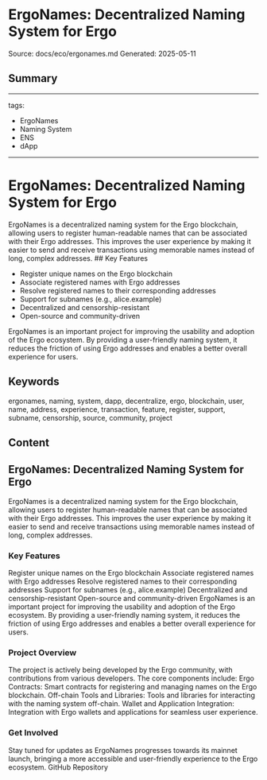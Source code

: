 # ErgoNames: Decentralized Naming System for Ergo
Source: docs/eco/ergonames.md
Generated: 2025-05-11

## Summary
---
tags:
  - ErgoNames
  - Naming System
  - ENS
  - dApp
---

# ErgoNames: Decentralized Naming System for Ergo

ErgoNames is a decentralized naming system for the Ergo blockchain, allowing users to register human-readable names that can be associated with their Ergo addresses. This improves the user experience by making it easier to send and receive transactions using memorable names instead of long, complex addresses. ## Key Features

- Register unique names on the Ergo blockchain
- Associate registered names with Ergo addresses
- Resolve registered names to their corresponding addresses
- Support for subnames (e.g., alice.example)
- Decentralized and censorship-resistant
- Open-source and community-driven

ErgoNames is an important project for improving the usability and adoption of the Ergo ecosystem. By providing a user-friendly naming system, it reduces the friction of using Ergo addresses and enables a better overall experience for users.

## Keywords
ergonames, naming, system, dapp, decentralize, ergo, blockchain, user, name, address, experience, transaction, feature, register, support, subname, censorship, source, community, project

## Content
## ErgoNames: Decentralized Naming System for Ergo
ErgoNames is a decentralized naming system for the Ergo blockchain, allowing users to register human-readable names that can be associated with their Ergo addresses. This improves the user experience by making it easier to send and receive transactions using memorable names instead of long, complex addresses.

### Key Features
Register unique names on the Ergo blockchain
Associate registered names with Ergo addresses
Resolve registered names to their corresponding addresses
Support for subnames (e.g., alice.example)
Decentralized and censorship-resistant
Open-source and community-driven
ErgoNames is an important project for improving the usability and adoption of the Ergo ecosystem. By providing a user-friendly naming system, it reduces the friction of using Ergo addresses and enables a better overall experience for users.

### Project Overview
The project is actively being developed by the Ergo community, with contributions from various developers. The core components include:
Ergo Contracts: Smart contracts for registering and managing names on the Ergo blockchain.
Off-chain Tools and Libraries: Tools and libraries for interacting with the naming system off-chain.
Wallet and Application Integration: Integration with Ergo wallets and applications for seamless user experience.

### Get Involved
Stay tuned for updates as ErgoNames progresses towards its mainnet launch, bringing a more accessible and user-friendly experience to the Ergo ecosystem.
GitHub Repository

